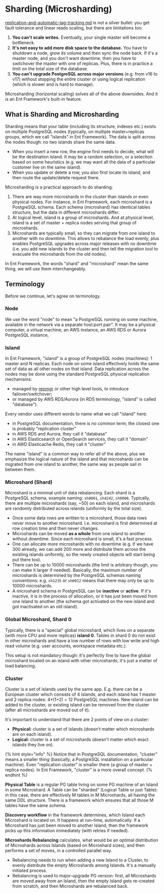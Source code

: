 # Sharding (Microsharding)

[replication-and-automatic-lag-tracking.md](replication-and-automatic-lag-tracking.md "mention") is not a silver bullet: you get fault tolerance and linear reads scaling, but there are limitations too:

1. **You can't scale writes.** Eventually, your single master will become a bottleneck.
2. **It's not easy to add more disk space to the database.** You have to shutdown a node, grow its volume and then sync the node back. If it's a master node, and you don't want downtime, then you have to switchover the master with one of replicas. Plus, there is in practice a limit on the total size of the database.
3. **You can't upgrade PostgreSQL across major versions** (e.g. from v16 to v17) without stopping the entire cluster or using logical replication (which is slower and is hard to manage).

Microsharding (horizontal scaling) solves all of the above downsides. And it is an Ent Framework's built-in feature.

## What is Sharding and Microsharding

Sharding means that your table (including its structure, indexes etc.) exists on multiple PostgreSQL nodes (typically, on multiple master+replicas groups, which we call "islands" in Ent Framework). The data is split across the nodes though: no two islands share the same data.

* When you insert a new row, the engine first needs to decide, what will be the destination island. It may be a random selection, or a selection based on some heuristics (e.g. we may want all the data of a particular customer live on the same island).
* When you update or delete a row, you also first locate its island, and then route the update/delete request there.

Microsharding is a practical approach to do sharding:

1. There are way more microshards in the cluster than islands or even physical nodes. For instance, in Ent Framework, each microshard is a PostgreSQL schema. Each schema (microshard) has identical tables structure, but the data in different microshards differ.
2. At logical level, island is a group of microshards. And at physical level, island is a set of master + replica nodes serving that group of microshards.
3. Microshards are typically small, so they can migrate from one island to another with no downtime. This allows to rebalance the load evenly, plus enables PostgreSQL upgrades across major releases with no downtime (i.e. you add new islands to the cluster and then tell the migration tool to evacuate the microshards from the old nodes).

In Ent Framework, the words "shard" and "microshard" mean the same thing, we will use them interchangeably.

## Terminology

Before we continue, let's agree on terminology.

### Node

We use the word "node" to mean "a PostgreSQL running on some machine, available in the network via a separate host:port pair". It may be a physical computer, a virtual machine, an AWS instance, an AWS RDS or Aurora PostgreSQL instance,

### Island

In Ent Framework, "island" is a group of PostgreSQL nodes (machines): 1 master and N replicas. Each node on some island effectively holds the same set of data as all other nodes on that island. Data replication across the nodes may be done using the standard PostgreSQL physical replication mechanisms:

* managed by [repmgr](https://www.repmgr.org/) or other high level tools, to introduce failover/switchover;
* or managed by AWS RDS/Aurora (in RDS terminology, "island" is called "database").

Every vendor uses different words to name what we call "island" here:

* in PostgreSQL documentation, there is no common term; the closest one is probably "replication cluster"
* in AWS RDS and Aurora, they call it "database"
* in AWS Elasticsearch or OpenSearch services, they call it "domain"
* in AWD Elasticache Redis, they call it "cluster"

The name "island" is a common way to refer all of the above, plus we emphasize the logical nature of the island and that microshards can be migrated from one island to another, the same way as people sail in between them.

### Microshard (Shard)

Microshard is a minimal unit of data rebalancing. Each shard is a PostgreSQL schema, example naming: `sh0001`, `sh4242`, `sh0000`. Typically, there are multiple microshards (say, \~50) on each island, and microshards are randomly distributed across islands (uniformly by the total size).&#x20;

* Once some data rows are written to a microshard, those data rows never move to another microshard. I.e. microshard is first determined at row creation time and then never changes.
* Microshards can be moved **as a whole** from one island to another without downtime. Since each microshard is small, it's a fast process.
* One can allocate more microshards with no downtime (e.g. if we have 300 already, we can add 200 more and distribute them across the existing islands uniformly, so the newly created objects will start being put there too).
* There can be up to 10000 microshards (the limit is arbitrary though, you can make it larger if needed). Basically, the maximum number of microshards is determined by the PostgreSQL schemas naming conventions: e.g. `sh1235` or `sh0012` means that there may only be up to 10000 microshards.
* A microshard schema in PostgreSQL can be **inactive** or **active**. If it's inactive, it is in the process of allocation, or it has just been moved from one island to another (the schema got activated on the new island and got inactivated on an old island).

### **Global Microshard, Shard 0**

Typically, there is a "special" global microshard, which lives on a separate (with more CPU and more replicas) **island 0**. Tables in shard 0 do not exist in other microshards and have a low number of rows with low write and high read volume (e.g. user accounts, workspace metadata etc.).

This setup is not mandatory though: it's perfectly fine to have the global microshard located on an island with other microshards; it's just a matter of load balancing.

### **Cluster**

Cluster is a set of islands used by the same app. E.g. there can be a European cluster which consists of 4 islands, and each island has 1 master and 2 replica nodes: 4\*(1+2) = 12 PostgreSQL machines. New island can be added to the cluster, or existing island can be removed from the cluster (after all microshards are moved out of it).

It's important to understand that there are 2 points of view on a cluster:

* **Physical:** cluster is a set of islands (doesn't matter which microshards are on each island).
* **Logical:** cluster is a set of microshards (doesn't matter which exact islands they live on).

{% hint style="info" %}
Notice that in PostgreSQL documentation, "cluster" means a smaller thing (basically, a PostgreSQL installation on a particular machine). Even "replication cluster" is smaller there (a group of master + replica nodes). In Ent Framework, "cluster" is a more overall concept.
{% endhint %}

**Physical Table** is a regular PG table living on some PG machine of an Island in some Microshard. A Table can be "sharded" (Logical Table or just Table): in this case, there are effectively M tables in M Microshards, all having the same DDL structure. There is a framework which ensures that all those M tables have the same schema.

**Discovery workflow** in the framework determines, which Island each Microshard is located on. It happens at run-time, automatically. If a Microshard has just been moved to another Island, then the framework picks up this information immediately (with retries if needed).

**Microshards Rebalancing** calculates, what would be an optimal distribution of Microshards across Islands (based on Microshard sizes), and then performs a set of moves, in a controlled parallel way.

* Rebalancing needs to run when adding a new Island to a Cluster, to evenly distribute the empty Microshards among Islands. It's a manually initiated process.
* Rebalancing is used to major-upgrade PG version: first, all Microshards are moved away from an Island, then the empty Island gets re-created from scratch, and then Microshards are rebalanced back.

